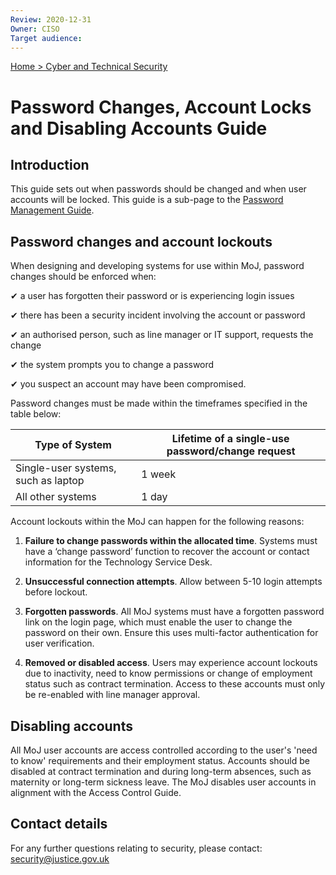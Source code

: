```yaml
---
Review: 2020-12-31
Owner: CISO
Target audience:
---
```


[Home > Cyber and Technical Security](home-security-policies-guides.md)

# Password Changes, Account Locks and Disabling Accounts Guide

## Introduction

This guide sets out when passwords should be changed and when user accounts will be locked. This guide is a sub-page to the [Password Management Guide](password-management-guide.md).

## Password changes and account lockouts

When designing and developing systems for use within MoJ, password changes should be enforced when:

 ✔ a user has forgotten their password or is experiencing login issues

 ✔ there has been a security incident involving the account or password

 ✔ an authorised person, such as line manager or IT support, requests the change

 ✔ the system prompts you to change a password

 ✔ you suspect an account may have been compromised.

Password changes must be made within the timeframes specified in the table below:


| Type of System | Lifetime of a single-use password/change request|
|--- |---|
| Single-user systems, such as laptop | 1 week |
| All other systems | 1 day |

Account lockouts within the MoJ can happen for the following reasons:

1. **Failure to change passwords within the allocated time**. Systems must have a ‘change password’ function to recover the account or contact information for the Technology Service Desk.

2. **Unsuccessful connection attempts**. Allow between 5-10 login attempts before lockout.

3. **Forgotten passwords**. All MoJ systems must have a forgotten password link on the login page, which must enable the user to change the password on their own. Ensure this uses multi-factor authentication for user verification.

4. **Removed or disabled access**. Users may experience account lockouts due to inactivity, need to know permissions or change of employment status such as contract termination. Access to these accounts must only be re-enabled with line manager approval.

## Disabling accounts

All MoJ user accounts are access controlled according to the user's 'need to know' requirements and their employment status. Accounts should be disabled at contract termination and during long-term absences, such as maternity or long-term sickness leave. The MoJ disables user accounts in alignment with the Access Control Guide.

## Contact details

For any further questions relating to security, please contact: [security@justice.gov.uk](mailto:security@justice.gov.uk)
